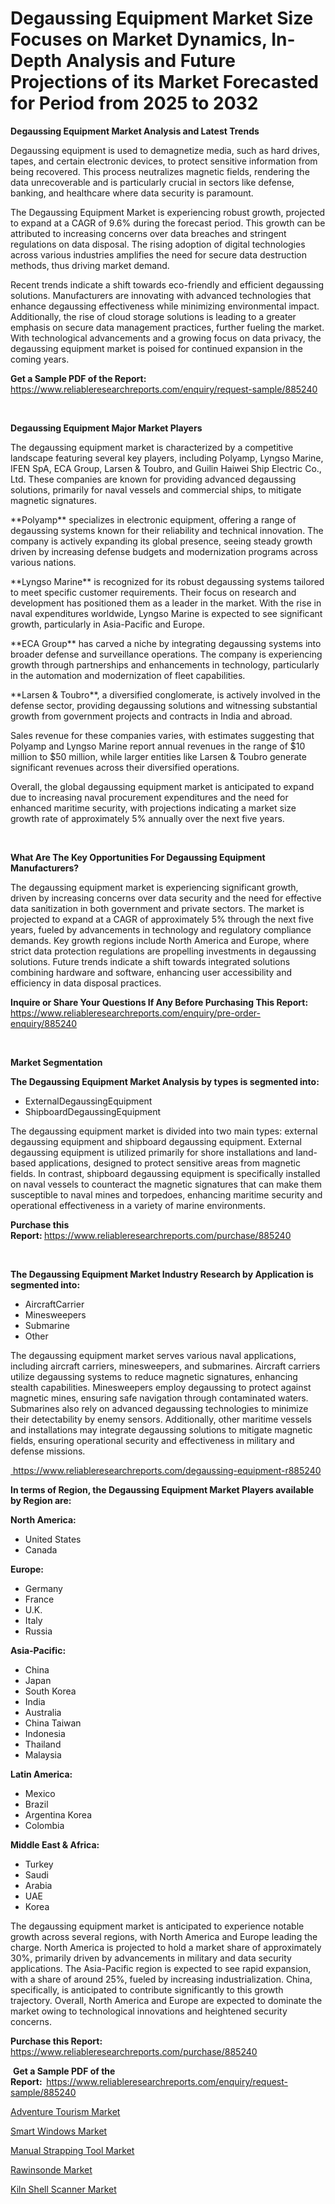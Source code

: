 <p><h1>Degaussing Equipment Market Size Focuses on Market Dynamics, In-Depth Analysis and Future Projections of its Market Forecasted for Period from 2025 to 2032</h1></p><p><strong>Degaussing Equipment Market Analysis and Latest Trends</strong></p>
<p><p>Degaussing equipment is used to demagnetize media, such as hard drives, tapes, and certain electronic devices, to protect sensitive information from being recovered. This process neutralizes magnetic fields, rendering the data unrecoverable and is particularly crucial in sectors like defense, banking, and healthcare where data security is paramount.</p><p>The Degaussing Equipment Market is experiencing robust growth, projected to expand at a CAGR of 9.6% during the forecast period. This growth can be attributed to increasing concerns over data breaches and stringent regulations on data disposal. The rising adoption of digital technologies across various industries amplifies the need for secure data destruction methods, thus driving market demand.</p><p>Recent trends indicate a shift towards eco-friendly and efficient degaussing solutions. Manufacturers are innovating with advanced technologies that enhance degaussing effectiveness while minimizing environmental impact. Additionally, the rise of cloud storage solutions is leading to a greater emphasis on secure data management practices, further fueling the market. With technological advancements and a growing focus on data privacy, the degaussing equipment market is poised for continued expansion in the coming years.</p></p>
<p><strong>Get a Sample PDF of the Report:&nbsp;</strong> <a href="https://www.reliableresearchreports.com/enquiry/request-sample/885240?utm_campaign=10&utm_medium=2&utm_source=Github&utm_content=ia&utm_term=08042025&utm_id=degaussing-equipment">https://www.reliableresearchreports.com/enquiry/request-sample/885240</a></p>
<p>&nbsp;</p>
<p><strong>Degaussing Equipment Major Market Players</strong></p>
<p><p>The degaussing equipment market is characterized by a competitive landscape featuring several key players, including Polyamp, Lyngso Marine, IFEN SpA, ECA Group, Larsen & Toubro, and Guilin Haiwei Ship Electric Co., Ltd. These companies are known for providing advanced degaussing solutions, primarily for naval vessels and commercial ships, to mitigate magnetic signatures.</p><p>**Polyamp** specializes in electronic equipment, offering a range of degaussing systems known for their reliability and technical innovation. The company is actively expanding its global presence, seeing steady growth driven by increasing defense budgets and modernization programs across various nations.</p><p>**Lyngso Marine** is recognized for its robust degaussing systems tailored to meet specific customer requirements. Their focus on research and development has positioned them as a leader in the market. With the rise in naval expenditures worldwide, Lyngso Marine is expected to see significant growth, particularly in Asia-Pacific and Europe.</p><p>**ECA Group** has carved a niche by integrating degaussing systems into broader defense and surveillance operations. The company is experiencing growth through partnerships and enhancements in technology, particularly in the automation and modernization of fleet capabilities. </p><p>**Larsen & Toubro**, a diversified conglomerate, is actively involved in the defense sector, providing degaussing solutions and witnessing substantial growth from government projects and contracts in India and abroad.</p><p>Sales revenue for these companies varies, with estimates suggesting that Polyamp and Lyngso Marine report annual revenues in the range of $10 million to $50 million, while larger entities like Larsen & Toubro generate significant revenues across their diversified operations.</p><p>Overall, the global degaussing equipment market is anticipated to expand due to increasing naval procurement expenditures and the need for enhanced maritime security, with projections indicating a market size growth rate of approximately 5% annually over the next five years.</p></p>
<p>&nbsp;</p>
<p><strong>What Are The Key Opportunities For Degaussing Equipment Manufacturers?</strong></p>
<p><p>The degaussing equipment market is experiencing significant growth, driven by increasing concerns over data security and the need for effective data sanitization in both government and private sectors. The market is projected to expand at a CAGR of approximately 5% through the next five years, fueled by advancements in technology and regulatory compliance demands. Key growth regions include North America and Europe, where strict data protection regulations are propelling investments in degaussing solutions. Future trends indicate a shift towards integrated solutions combining hardware and software, enhancing user accessibility and efficiency in data disposal practices.</p></p>
<p><strong>Inquire or Share Your Questions If Any Before Purchasing This Report:</strong> <a href="https://www.reliableresearchreports.com/enquiry/pre-order-enquiry/885240?utm_campaign=10&utm_medium=2&utm_source=Github&utm_content=ia&utm_term=08042025&utm_id=degaussing-equipment">https://www.reliableresearchreports.com/enquiry/pre-order-enquiry/885240</a></p>
<p>&nbsp;</p>
<p><strong>Market Segmentation</strong></p>
<p><strong>The Degaussing Equipment Market Analysis by types is segmented into:</strong></p>
<p><ul><li>ExternalDegaussingEquipment</li><li>ShipboardDegaussingEquipment</li></ul></p>
<p><p>The degaussing equipment market is divided into two main types: external degaussing equipment and shipboard degaussing equipment. External degaussing equipment is utilized primarily for shore installations and land-based applications, designed to protect sensitive areas from magnetic fields. In contrast, shipboard degaussing equipment is specifically installed on naval vessels to counteract the magnetic signatures that can make them susceptible to naval mines and torpedoes, enhancing maritime security and operational effectiveness in a variety of marine environments.</p></p>
<p><strong>Purchase this Report:&nbsp;</strong><a href="https://www.reliableresearchreports.com/purchase/885240?utm_campaign=10&utm_medium=2&utm_source=Github&utm_content=ia&utm_term=08042025&utm_id=degaussing-equipment">https://www.reliableresearchreports.com/purchase/885240</a></p>
<p>&nbsp;</p>
<p><strong>The Degaussing Equipment Market Industry Research by Application is segmented into:</strong></p>
<p><ul><li>AircraftCarrier</li><li>Minesweepers</li><li>Submarine</li><li>Other</li></ul></p>
<p><p>The degaussing equipment market serves various naval applications, including aircraft carriers, minesweepers, and submarines. Aircraft carriers utilize degaussing systems to reduce magnetic signatures, enhancing stealth capabilities. Minesweepers employ degaussing to protect against magnetic mines, ensuring safe navigation through contaminated waters. Submarines also rely on advanced degaussing technologies to minimize their detectability by enemy sensors. Additionally, other maritime vessels and installations may integrate degaussing solutions to mitigate magnetic fields, ensuring operational security and effectiveness in military and defense missions.</p></p>
<p><a href="https://www.reliableresearchreports.com/degaussing-equipment-r885240?utm_campaign=10&utm_medium=2&utm_source=Github&utm_content=ia&utm_term=08042025&utm_id=degaussing-equipment">&nbsp;https://www.reliableresearchreports.com/degaussing-equipment-r885240</a></p>
<p><strong>In terms of Region, the Degaussing Equipment Market Players available by Region are:</strong></p>
<p>
    <p> <strong> North America: </strong>
        <ul>
            <li>United States</li>
            <li>Canada</li>
        </ul>
        </p> 
    <p> <strong> Europe: </strong>
        <ul>
            <li>Germany</li>
            <li>France</li>
            <li>U.K.</li>
            <li>Italy</li>
            <li>Russia</li>
        </ul>
        </p> 
    <p> <strong> Asia-Pacific: </strong>
        <ul>
            <li>China</li>
            <li>Japan</li>
            <li>South Korea</li>
            <li>India</li>
            <li>Australia</li>
            <li>China Taiwan</li>
            <li>Indonesia</li>
            <li>Thailand</li>
            <li>Malaysia</li>
        </ul>
        </p> 
    <p> <strong> Latin America: </strong>
        <ul>
            <li>Mexico</li>
            <li>Brazil</li>
            <li>Argentina Korea</li>
            <li>Colombia</li>
        </ul>
        </p> 
    <p> <strong> Middle East & Africa: </strong>
        <ul>
            <li>Turkey</li>
            <li>Saudi</li>
            <li>Arabia</li>
            <li>UAE</li>
            <li>Korea</li>
        </ul>
    </p>
    </p>
<p><p>The degaussing equipment market is anticipated to experience notable growth across several regions, with North America and Europe leading the charge. North America is projected to hold a market share of approximately 30%, primarily driven by advancements in military and data security applications. The Asia-Pacific region is expected to see rapid expansion, with a share of around 25%, fueled by increasing industrialization. China, specifically, is anticipated to contribute significantly to this growth trajectory. Overall, North America and Europe are expected to dominate the market owing to technological innovations and heightened security concerns.</p></p>
<p><strong>Purchase this Report: </strong><a href="https://www.reliableresearchreports.com/purchase/885240?utm_campaign=10&utm_medium=2&utm_source=Github&utm_content=ia&utm_term=08042025&utm_id=degaussing-equipment">https://www.reliableresearchreports.com/purchase/885240</a></p>
<p>&nbsp;<strong>Get a Sample PDF of the Report:&nbsp;&nbsp;</strong><a href="https://www.reliableresearchreports.com/enquiry/request-sample/885240?utm_campaign=10&utm_medium=2&utm_source=Github&utm_content=ia&utm_term=08042025&utm_id=degaussing-equipment">https://www.reliableresearchreports.com/enquiry/request-sample/885240</a></p>
<p><strong></strong></p>
<p><p><a href="https://github.com/weisonmanych/Market-Research-Report-List-1/blob/main/adventure-tourism-market.md?utm_campaign=10&utm_medium=2&utm_source=Github&utm_content=ia&utm_term=08042025&utm_id=degaussing-equipment">Adventure Tourism Market</a></p><p><a href="https://github.com/guzasbahsas/Market-Research-Report-List-1/blob/main/smart-windows-market.md?utm_campaign=10&utm_medium=2&utm_source=Github&utm_content=ia&utm_term=08042025&utm_id=degaussing-equipment">Smart Windows Market</a></p><p><a href="https://github.com/eymermanda0p/Market-Research-Report-List-1/blob/main/manual-strapping-tool-market.md?utm_campaign=10&utm_medium=2&utm_source=Github&utm_content=ia&utm_term=08042025&utm_id=degaussing-equipment">Manual Strapping Tool Market</a></p><p><a href="https://github.com/rokiahgrendy/Market-Research-Report-List-1/blob/main/rawinsonde-market.md?utm_campaign=10&utm_medium=2&utm_source=Github&utm_content=ia&utm_term=08042025&utm_id=degaussing-equipment">Rawinsonde Market</a></p><p><a href="https://github.com/nagateyisu29/Market-Research-Report-List-1/blob/main/kiln-shell-scanner-market.md?utm_campaign=10&utm_medium=2&utm_source=Github&utm_content=ia&utm_term=08042025&utm_id=degaussing-equipment">Kiln Shell Scanner Market</a></p></p>